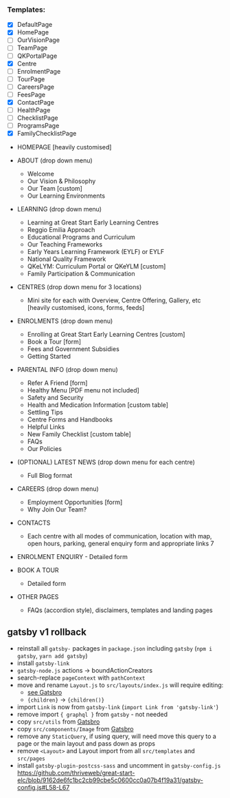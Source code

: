### Templates:

- [x] DefaultPage
- [x] HomePage
- [ ] OurVisionPage
- [ ] TeamPage
- [ ] QKPortalPage
- [x] Centre
- [ ] EnrolmentPage
- [ ] TourPage
- [ ] CareersPage
- [ ] FeesPage
- [x] ContactPage
- [ ] HealthPage
- [ ] ChecklistPage
- [ ] ProgramsPage
- [x] FamilyChecklistPage

- HOMEPAGE [heavily customised]

- ABOUT (drop down menu)
  - Welcome
  - Our Vision & Philosophy
  - Our Team [custom]
  - Our Learning Environments
- LEARNING (drop down menu)
  - Learning at Great Start Early Learning Centres
  - Reggio Emilia Approach
  - Educational Programs and Curriculum
  - Our Teaching Frameworks
  - Early Years Learning Framework (EYLF) or EYLF
  - National Quality Framework
  - QKeLYM: Curriculum Portal or QKeYLM [custom]
  - Family Participation & Communication
- CENTRES (drop down menu for 3 locations)
  - Mini site for each with Overview, Centre Offering, Gallery, etc [heavily customised, icons, forms, feeds]
- ENROLMENTS (drop down menu)
  - Enrolling at Great Start Early Learning Centres [custom]
  - Book a Tour [form]
  - Fees and Government Subsidies
  - Getting Started
- PARENTAL INFO (drop down menu)
  - Refer A Friend [form]
  - Healthy Menu [PDF menu not included]
  - Safety and Security
  - Health and Medication Information [custom table]
  - Settling Tips
  - Centre Forms and Handbooks
  - Helpful Links
  - New Family Checklist [custom table]
  - FAQs
  - Our Policies
- (OPTIONAL) LATEST NEWS (drop down menu for each centre)
  - Full Blog format
- CAREERS (drop down menu)
  - Employment Opportunities [form]
  - Why Join Our Team?
- CONTACTS
  - Each centre with all modes of communication, location with map, open hours, parking, general enquiry form and appropriate links 7
- ENROLMENT ENQUIRY - Detailed form
- BOOK A TOUR
  - Detailed form
- OTHER PAGES
  - FAQs (accordion style), disclaimers, templates and landing pages

## gatsby v1 rollback

- reinstall all `gatsby-` packages in `package.json` including `gatsby` (`npm i gatsby`, `yarn add gatsby`)
- install `gatsby-link`
- `gatsby-node.js` actions -> boundActionCreators
- search-replace `pageContext` with `pathContext`
- move and rename `Layout.js` to `src/layouts/index.js` will require editing:
  - [see Gatsbro](https://github.com/Jinksi/gatsbro/blob/master/src/layouts/index.js)
  - `{children}` -> `{children()}`
- import `Link` is now from `gatsby-link` (`import Link from 'gatsby-link'`)
- remove import `{ graphql }` from `gatsby` - not needed
- copy `src/utils` from [Gatsbro](https://github.com/Jinksi/gatsbro/blob/master/src/utils.js)
- copy `src/components/Image` from [Gatsbro](https://github.com/Jinksi/gatsbro/tree/master/src/components/Image.js)
- remove any `StaticQuery`, if using query, will need move this query to a page or the main layout and pass down as props
- remove `<Layout>` and Layout import from all `src/templates` and `src/pages`
- install `gatsby-plugin-postcss-sass` and uncomment in `gatsby-config.js`  
  https://github.com/thriveweb/great-start-elc/blob/9162de6fc1bc2cb99cbe5c0600cc0a07b4f19a31/gatsby-config.js#L58-L67
